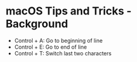 # macOS Tips and Tricks - Background
* Control + A: Go to beginning of line
* Control + E: Go to end of line
* Control + T: Switch last two characters
